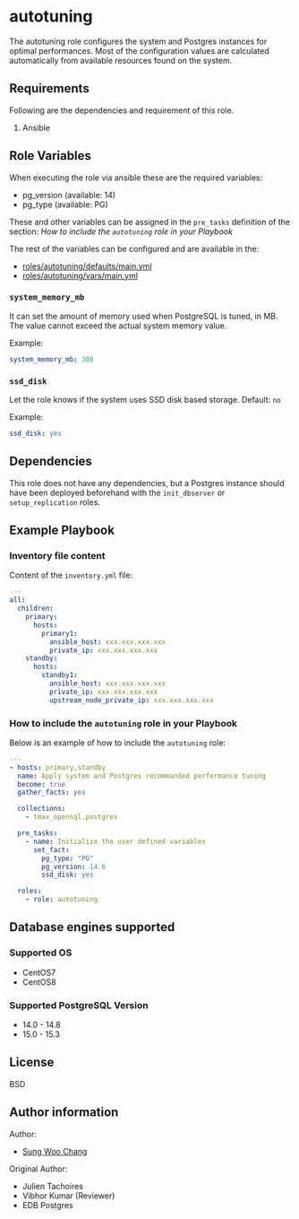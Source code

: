 # autotuning

The autotuning role configures the system and Postgres instances for optimal
performances. Most of the configuration values are calculated automatically
from available resources found on the system.

## Requirements

Following are the dependencies and requirement of this role.

1. Ansible

## Role Variables

When executing the role via ansible these are the required variables:

- pg_version (available: 14)
- pg_type (available: PG)

These and other variables can be assigned in the `pre_tasks` definition of the
section: _How to include the `autotuning` role in your Playbook_

The rest of the variables can be configured and are available in the:

- [roles/autotuning/defaults/main.yml](./defaults/main.yml)
- [roles/autotuning/vars/main.yml](./vars/main.yml)

### `system_memory_mb`
It can set the amount of memory used when PostgreSQL is tuned, in MB.
The value cannot exceed the actual system memory value.

Example:

```yaml
system_memory_mb: 300
```

### `ssd_disk`

Let the role knows if the system uses SSD disk based storage. Default: `no`

Example:

```yaml
ssd_disk: yes
```

## Dependencies

This role does not have any dependencies, but a Postgres instance should have
been deployed beforehand with the `init_dbserver` or `setup_replication` roles.

## Example Playbook

### Inventory file content

Content of the `inventory.yml` file:

```yaml
---
all:
  children:
    primary:
      hosts:
        primary1:
          ansible_host: xxx.xxx.xxx.xxx
          private_ip: xxx.xxx.xxx.xxx
    standby:
      hosts:
        standby1:
          ansible_host: xxx.xxx.xxx.xxx
          private_ip: xxx.xxx.xxx.xxx
          upstream_node_private_ip: xxx.xxx.xxx.xxx
```

### How to include the `autotuning` role in your Playbook

Below is an example of how to include the `autotuning` role:

```yaml
---
- hosts: primary,standby
  name: Apply system and Postgres recommanded performance tuning
  become: true
  gather_facts: yes

  collections:
    - tmax_opensql.postgres

  pre_tasks:
    - name: Initialize the user defined variables
      set_fact:
        pg_type: "PG"
        pg_version: 14.6
        ssd_disk: yes

  roles:
    - role: autotuning
```

## Database engines supported
### Supported OS
- CentOS7
- CentOS8

### Supported PostgreSQL Version
- 14.0 - 14.8
- 15.0 - 15.3

## License

BSD

## Author information

Author:

- [Sung Woo Chang](https://github.com/dbxpert)

Original Author:

- Julien Tachoires
- Vibhor Kumar (Reviewer)
- EDB Postgres
